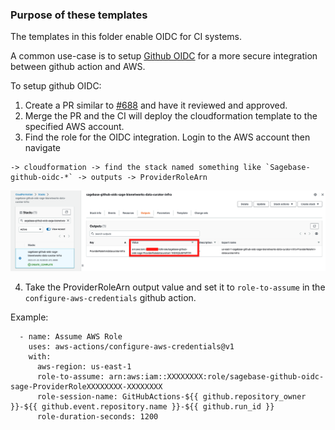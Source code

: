 ### Purpose of these templates

The templates in this folder enable OIDC for CI systems.

A common use-case is to setup [Github OIDC](https://docs.github.com/en/actions/deployment/security-hardening-your-deployments/configuring-openid-connect-in-amazon-web-services)
for a more secure integration between github action and AWS.

To setup github OIDC:
1. Create a PR similar to [#688](https://github.com/Sage-Bionetworks-IT/organizations-infra/pull/688)
and have it reviewed and approved.
2. Merge the PR and the CI will deploy the cloudformation template to the specified AWS account.
3. Find the role for the OIDC integration.
Login to the AWS account then navigate
```
-> cloudformation -> find the stack named something like `Sagebase-github-oidc-*` -> outputs -> ProviderRoleArn
```

![Cloudformation ProviderRoleArn value](aws-console-oidc-provider-role.png)

4. Take the ProviderRoleArn output value and set it to `role-to-assume`
in the `configure-aws-credentials` github action.

Example:
```
  - name: Assume AWS Role
    uses: aws-actions/configure-aws-credentials@v1
    with:
      aws-region: us-east-1
      role-to-assume: arn:aws:iam::XXXXXXXX:role/sagebase-github-oidc-sage-ProviderRoleXXXXXXXX-XXXXXXXX
      role-session-name: GitHubActions-${{ github.repository_owner }}-${{ github.event.repository.name }}-${{ github.run_id }}
      role-duration-seconds: 1200
```
